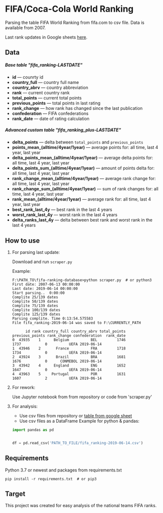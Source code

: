 # FIFA/Coca-Cola World Ranking
Parsing the table FIFA World Ranking from fifa.com to csv file. Data is available from 2007.

Last rank updates in Google sheets [here](https://docs.google.com/spreadsheets/d/1MdviCBLSXoXJHP9RyiU1mlbUZMp9TpUNhfqbMoHob-A/).

## Data
##### Base table "fifa_ranking-LASTDATE"
- **id** — counrty id
- **country_full** — country full name
- **country_abrv** — country abbreviation
- **rank** — current country rank
- **total_points** — current total points
- **previous_points** — total points in last rating
- **rank_change** — how rank has changed since the last publication
- **confederation** — FIFA confederations
- **rank_date** — date of rating calculation

##### Advanced custom table "fifa_ranking_plus-LASTDATE"
- **delta_points** — delta between `total_points` and `previous_points`
- **points_mean_(alltime/4year/1year)** — average points for: all time, last 4 year, last year
- **delta_points_mean_(alltime/4year/1year)** — average delta points for: all time, last 4 year, last year
- **delta_points_sum_(alltime/4year/1year)** — amount of points delta for: all time, last 4 year, last year
- **rank_change_mean_(alltime/4year/1year)** — average rank change for: all time, last 4 year, last year
- **rank_change_sum_(alltime/4year/1year)** — sum of rank changes for: all time, last 4 year, last year
- **rank_mean_(alltime/4year/1year)** — average rank for: all time, last 4 year, last year
- **best_rank_last_4y** — best rank in the last 4 years
- **worst_rank_last_4y** — worst rank in the last 4 years
- **delta_ranks_last_4y** — delta between best rank and worst rank in the last 4 years


## How to use
1. For parsing last update:

    Download and run `scraper.py`
    
    Example:
    ```commandline
    F:\PATH_TO\fifa-ranking-database>python scraper.py  # or python3
    First date: 2007-06-13 00:00:00
    Last date: 2019-06-14 00:00:00
    Start parsing..  0:00:00
    Complite 25/139 dates
    Complite 50/139 dates
    Complite 75/139 dates
    Complite 100/139 dates
    Complite 125/139 dates
    Parsing complite. Time 0:13:54.575583
    File fifa_ranking-2019-06-14 was saved to F:\CURRENTLY_PATH
    
          id rank country_full country_abrv total_points previous_points rank_change confederation  rank_date
    0  43935    1      Belgium          BEL         1746            1737           0          UEFA 2019-06-14
    1  43946    2       France          FRA         1718            1734           0          UEFA 2019-06-14
    2  43924    3       Brazil          BRA         1681            1676           0      CONMEBOL 2019-06-14
    3  43942    4      England          ENG         1652            1647           0          UEFA 2019-06-14
    4  43963    5     Portugal          POR         1631            1607           2          UEFA 2019-06-14

    ```
2. For rework:

    Use Jupyter notebook from from repository or code from 'scraper.py'

3. For analysis:

    - Use csv files from repository or [table from google sheet](https://docs.google.com/spreadsheets/d/1MdviCBLSXoXJHP9RyiU1mlbUZMp9TpUNhfqbMoHob-A/)
    - Use csv files as a DataFrame
    Example for python & pandas:
    ```python
    import pandas as pd
    
    
    df = pd.read_csv('PATH_TO_FILE/fifa_ranking-2019-06-14.csv')
    ```
## Requirements
Python 3.7 or newest and packages from requirements.txt
```commandline
pip install -r requirements.txt  # or pip3
```

## Target
This project was created for easy analysis of the national teams FIFA ranks.